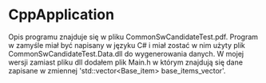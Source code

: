 # CppApplication

Opis programu znajduje się w pliku CommonSwCandidateTest.pdf.
Program w zamyśle miał być napisany w języku C# i miał zostać w nim użyty plik CommonSwCandidateTest.Data.dll do
wygenerowania danych. W mojej wersji zamiast pliku dll dodałem plik Main.h w którym znajdują się dane zapisane w zmiennej 
'std::vector<Base_item> base_items_vector'.
